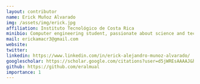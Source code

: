 ```yaml
---
layout: contributor
name: Erick Muñoz Alvarado
img: /assets/img/erick.jpg
affiliation: Instituto Tecnológico de Costa Rica
minibio: Computer engineering student, passionate about science and technology. I enjoy improving machine learning systems to solve real world problems and generate a positive impact in our society. 
mail: erickamacr3@gmail.com
website: 
twitter: 
linkedin: https://www.linkedin.com/in/erick-alejandro-munoz-alvarado/
googlescholar: https://scholar.google.com/citations?user=d5jWREsAAAAJ&hl=es&authuser=1
github: https://github.com/eralmual
importance: 1
---
```

